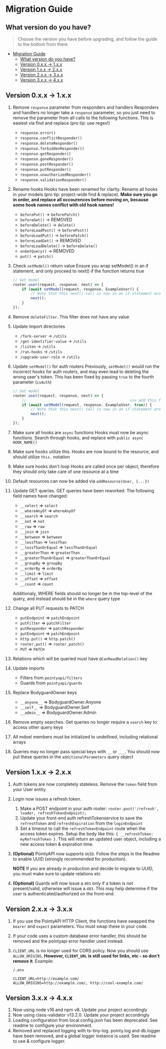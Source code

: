 # Migration Guide

## What version do you have?
> Choose the version you have before upgrading, and follow the guide to the bottom from there.
- [Migration Guide](#migration-guide)
	- [What version do you have?](#what-version-do-you-have)
	- [Version 0.x.x -> 1.x.x](#version-0xx---1xx)
	- [Version 1.x.x -> 2.x.x](#version-1xx---2xx)
	- [Version 2.x.x -> 3.x.x](#version-2xx---3xx)
	- [Version 3.x.x -> 4.x.x](#version-3xx---4xx)

## Version 0.x.x -> 1.x.x

1. Remove `response` parameter from responders and handlers
	Responders and handlers no longer take a `response` parameter, so you just need to remove the parameter from all calls to the following functions. This is easiest via find and replace (pro tip: use regex!)
	- `response.error()`
	- `response.conflictResponder()`
	- `response.deleteResponder()`
	- `response.forbiddenResponder()`
	- `response.getResponder()`
	- `response.goneResponder()`
	- `response.postResponder()`
	- `response.putResponder()`
	- `response.unauthorizedResponder()`
	- `response.validationResponder()`
2. Rename hooks
	Hooks have been renamed for clarity. Rename all hooks in your models (pro tip: project-wide find & replace). **Make sure you go in order, and replace all occourences before moving on, because some hook names conflict with old hook names!**
    - `beforePut()` -> `beforePatch()`
    - `beforeGet()` -> REMOVED
    - `beforeDelete()` -> `delete()`
    - `beforeLoadPost()` -> `beforePost()`
    - `beforeLoadPut()` -> `beforePatch()`
    - `beforeLoadGet()` -> REMOVED
    - `beforeLoadDelete()` -> `beforeDelete()`
    - `onGetQuery()` -> REMOVED
    - `put()` -> `patch()`
3. Check `setModel()` return value
	Ensure you wrap setModel() in an if statement, and only proceed to next() if the function returns true

	```typescript
	// Set model
	router.use((request, response, next) => {
		if (await setModel(request, response, ExampleUser)) {
			// Note that this next() call is now in an if-statement around the setModel()
			next();
		}
	});
	```
4. Remove `deleteFilter`. This filter does not have any value
5. Update import directories
   - `/fork-server` -> `/utils`
   - `/get-identifier-value` -> `/utils`
   - `/listen` -> `/utils`
   - `/run-hooks` -> `/utils`
   - `/upgrade-user-role` -> `/utils`
6. Update `setModel()` for auth routers
	Previously, `setModel()` would run the incorrect hooks for auth routers, and may even lead to deleting the wrong user's token. This has been fixed by passing `true` to the fourth parameter (`isAuth`)

	```typescript
	// Set model
	router.use((request, response, next) => {
		//                                               vvv add this for auth routes
		if (await setModel(request, response, ExampleUser, true)) {
			// Note that this next() call is now in an if-statement around the setModel()
			next();
		}
	});
	```
7. Make sure all hooks are `async` functions
	Hooks must now be async functions. Search through hooks, and replace with `public async HOOK_NAME()`
8. Make sure hooks utilize this.
	Hooks are now bound to the resource, and should utilize `this.` notation
9. Make sure hooks don't loop
    Hooks are called once per object, therefore they should only take care of one resource at a time
11. Default resources can now be added via `addResource(User, {...})`
12. Update GET queries.
	GET queries have been reworked. The following field names have changed:
	- `__select` => `select`
	- `__whereAnyOf` => `whereAnyOf`
	- `__search` => `search`
	- `__not` => `not`
	- `__raw` => `raw`
	- `__join` => `join`
	- `__between` => `between`
	- `__lessThan` => `lessThan`
	- `__lessThanOrEqual` => `lessThanOrEqual`
	- `__greaterThan` => `greaterThan`
	- `__greaterThanOrEqual` => `greaterThanOrEqual`
	- `__groupBy` => `groupBy`
	- `__orderBy` => `orderBy`
	- `__limit` => `limit`
	- `__offset` => `offset`
	- `__count` => `count`

	Additionaly, WHERE fields should no longer be in the top-level of the query, and instead should be in the `where` query type
13. Change all PUT requests to PATCH
	- `putEndpoint` => `patchEndpoint`
	- `putFilter` => `patchFilter`
	- `putResponder` => `patchResponder`
	- `putEndpoint` => `patchEndpoint`
	- `http.put()` => `http.patch()`
	- `router.put()` => `router.patch()`
	- `PUT` => `PATCH`
14. Relations which will be queried must have `@CanReadRelation()` key
15. Update imports
	- Filters from `pointyapi/filters`
	- Guards from `pointyapi/guards`
16. Replace BodyguardOwner keys
	- `__anyone__` => BodyguardOwner.Anyone
	- `__self__` => BodyguardOwner.Self
	- `__admin__` => BodyguardOwner.Admin
17. Remove empty searches.
	Get queries no longer require a `search` key to access other query keys
18. All mdoel members must be initialized to undefined, including relational arrays
19. Queries may no longer pass special keys with `__` or `___`. You should now put these queries in the `additionalParameters` query object

## Version 1.x.x -> 2.x.x

1. Auth tokens are now completely stateless. Remove the `token` field from your User entity.
2. Login now issues a refresh token.
   1. Make a POST endpoint in your auth router:
		`router.post('/refresh', loader, refreshTokenEndpoint);` 
   2. Update your front-end auth refreshTokenservice to save the `refreshToken` and `refreshExpiration` from the `loginEndpoint`
   3. Set a timeout to call the `refreshTokenEndpoint` route when the access token expires. Setup the body like this: `{ __refreshToken: myRefreshToken }`. This will return an updated user object, including a new access token & expiration time.
3. **(Optional)** PointyAPI now supports `UUID`. Follow the steps in the Readme to enable UUID (strongly recommended for production).

   **NOTE** If you are already in production and decide to migrate to UUID, you must make sure to update relations etc

4. **(Optional)** Guards will now issue a `401` only if a token is not present/valid, otherwise will issue a `403`. This may help determine if the user is authenticated/authorized on the front-end.

## Version 2.x.x -> 3.x.x

1. If you use the PointyAPI HTTP Client, the functions have swapped the `bearer` and `expect` parameters. You must swap these in your code.
2. If your code uses a custom database error handler, this should be removed and the pointyapi error handler used instead.
3. `CLIENT_URL` is no longer used for CORS policy. Now you should use `ALLOW_ORIGINS`. **However, `CLIENT_URL` is still used for links, etc - so don't remove it**.
	Example:
	
	`/.env`
	```
	CLIENT_URL=http://example.com/
	ALLOW_ORIGINS=http://example.com/, http://cool-example.com/
	```

## Version 3.x.x -> 4.x.x

1. Now using node v16 and npm v8. Update your project accordingly
2. Now using class-validator v13.2.0. Update your project accordingly
3. Loading configuration from local.config.json has been deprecated. See readme to configure your environment.
4. Removed and replaced logging with ts-tiny-log. pointy.log and db.logger have been removed, and a global logger instance is used. See readme to use & configure logger.